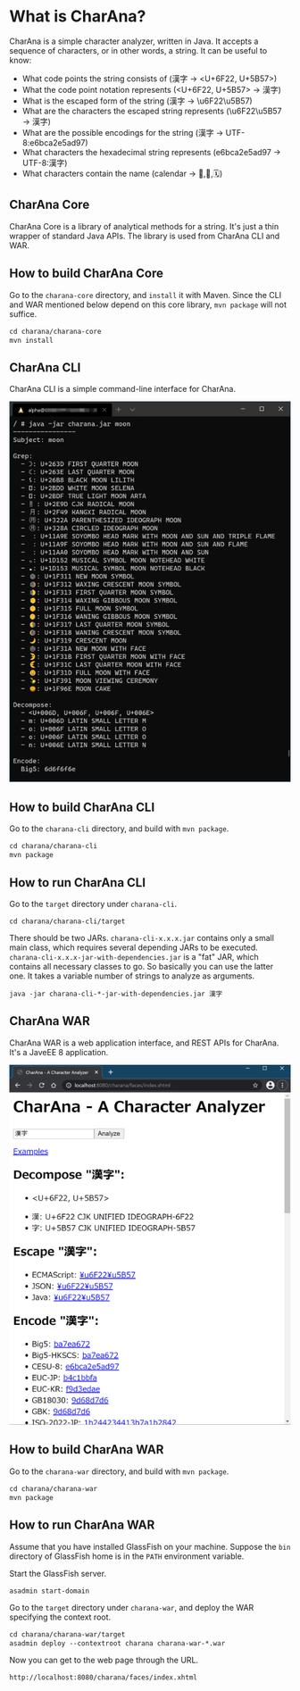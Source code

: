 # What is CharAna?

CharAna is a simple character analyzer, written in Java. It accepts a sequence of characters, or in other words, a string. It can be useful to know:

- What code points the string consists of (漢字 → <U+6F22, U+5B57>)
- What the code point notation represents (<U+6F22, U+5B57> → 漢字)
- What is the escaped form of the string (漢字 → \u6F22\u5B57)
- What are the characters the escaped string represents (\u6F22\u5B57 → 漢字)
- What are the possible encodings for the string (漢字 → UTF-8:e6bca2e5ad97)
- What characters the hexadecimal string represents (e6bca2e5ad97 → UTF-8:漢字)
- What characters contain the name (calendar → 📅,📆,🗓)

## CharAna Core

CharAna Core is a library of analytical methods for a string. It's just a thin wrapper of standard Java APIs. The library is used from CharAna CLI and WAR.

## How to build CharAna Core

Go to the `charana-core` directory, and `install` it with Maven. Since the CLI and WAR mentioned below depend on this core library, `mvn package` will not suffice.

    cd charana/charana-core
    mvn install

## CharAna CLI

CharAna CLI is a simple command-line interface for CharAna.

![CharAna CLI Screenshot](screenshot/cli.png)

## How to build CharAna CLI

Go to the `charana-cli` directory, and build with `mvn package`.

    cd charana/charana-cli
    mvn package

## How to run CharAna CLI

Go to the `target` directory under `charana-cli`.

    cd charana/charana-cli/target

There should be two JARs. `charana-cli-x.x.x.jar` contains only a small main class, which requires several depending JARs to be executed. `charana-cli-x.x.x-jar-with-dependencies.jar` is a "fat" JAR, which contains all necessary classes to go. So basically you can use the latter one. It takes a variable number of strings to analyze as arguments.

    java -jar charana-cli-*-jar-with-dependencies.jar 漢字

## CharAna WAR

CharAna WAR is a web application interface, and REST APIs for CharAna. It's a JaveEE 8 application.

![CharAna WAR Screenshot](screenshot/web.png)

## How to build CharAna WAR

Go to the `charana-war` directory, and build with `mvn package`.

    cd charana/charana-war
    mvn package

## How to run CharAna WAR

Assume that you have installed GlassFish on your machine. Suppose the `bin` directory of GlassFish home is in the `PATH` environment variable.

Start the GlassFish server.

    asadmin start-domain

Go to the `target` directory under `charana-war`, and deploy the WAR specifying the context root.

    cd charana/charana-war/target
    asadmin deploy --contextroot charana charana-war-*.war

Now you can get to the web page through the URL.

    http://localhost:8080/charana/faces/index.xhtml
